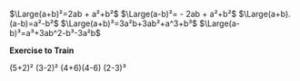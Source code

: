 $\Large(a+b)²=2ab + a²+b²$
$\Large(a-b)²= - 2ab + a²+b²$
$\Large(a+b).(a-b)=a²-b²$
$\Large(a+b)³=3a²b+3ab²+a^3+b³$
$\Large(a-b)³=a³+3ab^2-b³-3a²b$


**Exercise to Train**

(5+2)²
(3-2)²
(4+6)(4-6)
(2-3)³
